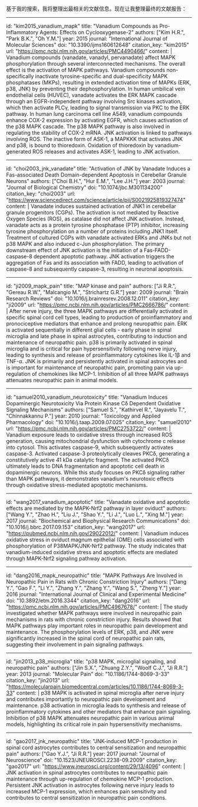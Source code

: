 基于我的搜索，我将整理出最相关的文献信息。现在让我整理最终的文献报告：

----
id: "kim2015_vanadium_mapk"
title: "Vanadium Compounds as Pro-Inflammatory Agents: Effects on Cyclooxygenase-2"
authors: ["Kim H.R.", "Park B.K.", "Oh Y.M."]
year: 2015
journal: "International Journal of Molecular Sciences"
doi: "10.3390/ijms160612648"
citation_key: "kim2015"
url: "https://pmc.ncbi.nlm.nih.gov/articles/PMC4490466/"
content: |
  Vanadium compounds (vanadate, vanadyl, pervanadate) affect MAPK phosphorylation through several interconnected mechanisms. The overall effect is the activation of MAPK pathways. Vanadium compounds non-specifically inactivate tyrosine-specific and dual-specificity MAPK phosphatases (MKPs), resulting in extended activation time of MAPKs (ERK, p38, JNK) by preventing their dephosphorylation. In human umbilical vein endothelial cells (HUVEC), vanadate activates the ERK MAPK cascade through an EGFR-independent pathway involving Src kinases activation, which then activate PLCγ, leading to signal transmission via PKC to the ERK pathway. In human lung carcinoma cell line A549, vanadium compounds enhance COX-2 expression by activating EGFR, which causes activation of the p38 MAPK cascade. The p38 MAPK pathway is also involved in regulating the stability of COX-2 mRNA. JNK activation is linked to pathways involving ROS. The inactive form of ASK-1, a MAPKKK that activates JNK and p38, is bound to thioredoxin. Oxidation of thioredoxin by vanadium-generated ROS releases and activates ASK-1, leading to JNK activation.

----
id: "choi2003_jnk_vanadate"
title: "Activation of JNK by Vanadate Induces a Fas-associated Death Domain-dependent Apoptosis in Cerebellar Granule Neurons"
authors: ["Choi B.H.", "Hur E.M.", "Lee J.H."]
year: 2003
journal: "Journal of Biological Chemistry"
doi: "10.1074/jbc.M301134200"
citation_key: "choi2003"
url: "https://www.sciencedirect.com/science/article/pii/S0021925819327474"
content: |
  Vanadate induces sustained activation of JNK1 in cerebellar granule progenitors (CGPs). The activation is not mediated by Reactive Oxygen Species (ROS), as catalase did not affect JNK activation. Instead, vanadate acts as a protein tyrosine phosphatase (PTP) inhibitor, increasing tyrosine phosphorylation on a number of proteins including JNK1 itself. Treatment of cultured CGPs with vanadate activated ERKs and JNKs but not p38 MAPK and also induced c-Jun phosphorylation. The primary downstream effect of JNK activation is the initiation of a Fas-FADD-caspase-8 dependent apoptotic pathway. JNK activation triggers the aggregation of Fas and its association with FADD, leading to activation of caspase-8 and subsequently caspase-3, resulting in neuronal apoptosis.

----
id: "ji2009_mapk_pain"
title: "MAP kinase and pain"
authors: ["Ji R.R.", "Gereau R.W.", "Malcangio M.", "Strichartz G.R."]
year: 2009
journal: "Brain Research Reviews"
doi: "10.1016/j.brainresrev.2008.12.011"
citation_key: "ji2009"
url: "https://pmc.ncbi.nlm.nih.gov/articles/PMC2666786/"
content: |
  After nerve injury, the three MAPK pathways are differentially activated in specific spinal cord cell types, leading to production of proinflammatory and pronociceptive mediators that enhance and prolong neuropathic pain. ERK is activated sequentially in different glial cells - early phase in spinal microglia and late phase in spinal astrocytes, contributing to induction and maintenance of neuropathic pain. p38 is primarily activated in spinal microglia and is critical for pain hypersensitivity following nerve injury, leading to synthesis and release of proinflammatory cytokines like IL-1β and TNF-α. JNK is primarily and persistently activated in spinal astrocytes and is important for maintenance of neuropathic pain, promoting pain via up-regulation of chemokines like MCP-1. Inhibition of all three MAPK pathways attenuates neuropathic pain in animal models.

----
id: "samuel2010_vanadium_neurotoxicity"
title: "Vanadium Induces Dopaminergic Neurotoxicity Via Protein Kinase Cδ Dependent Oxidative Signaling Mechanisms"
authors: ["Samuel S.", "Kathirvel R.", "Jayavelu T.", "Chinnakkannu P."]
year: 2010
journal: "Toxicology and Applied Pharmacology"
doi: "10.1016/j.taap.2009.07.025"
citation_key: "samuel2010"
url: "https://pmc.ncbi.nlm.nih.gov/articles/PMC2753722/"
content: |
  Vanadium exposure leads to oxidative stress through increased ROS generation, causing mitochondrial dysfunction with cytochrome c release into cytosol. This activates caspase-9, which subsequently activates caspase-3. Activated caspase-3 proteolytically cleaves PKCδ, generating a constitutively active 41 kDa catalytic fragment. The activated PKCδ ultimately leads to DNA fragmentation and apoptotic cell death in dopaminergic neurons. While this study focuses on PKCδ signaling rather than MAPK pathways, it demonstrates vanadium's neurotoxic effects through oxidative stress-mediated apoptotic mechanisms.

----
id: "wang2017_vanadium_apoptotic"
title: "Vanadate oxidative and apoptotic effects are mediated by the MAPK-Nrf2 pathway in layer oviduct"
authors: ["Wang Y.", "Zhao H.", "Liu J.", "Shao Y.", "Li J.", "Luo L.", "Xing M."]
year: 2017
journal: "Biochemical and Biophysical Research Communications"
doi: "10.1016/j.bbrc.2017.09.153"
citation_key: "wang2017"
url: "https://pubmed.ncbi.nlm.nih.gov/29022012/"
content: |
  Vanadium induces oxidative stress in oviduct magnum epithelial (OME) cells associated with phosphorylation of P38MAPK/JNK-Nrf2 pathway. The study indicates that vanadium-induced oxidative stress and apoptotic effects are mediated through MAPK-Nrf2 signaling pathway activation.

----
id: "dang2016_mapk_neuropathic"
title: "MAPK Pathways Are Involved in Neuropathic Pain in Rats with Chronic Constriction Injury"
authors: ["Dang Y.", "Gao F.", "Li Y.", "Zhang Y.", "Zhang Y.", "Wang S.", "Zheng Y."]
year: 2016
journal: "International Journal of Clinical and Experimental Medicine"
doi: "10.3892/etm.2016.3344"
citation_key: "dang2016"
url: "https://pmc.ncbi.nlm.nih.gov/articles/PMC4967678/"
content: |
  The study investigated whether MAPK pathways were involved in neuropathic pain mechanisms in rats with chronic constriction injury. Results showed that MAPK pathways play important roles in neuropathic pain development and maintenance. The phosphorylation levels of ERK, p38, and JNK were significantly increased in the spinal cord of neuropathic pain rats, suggesting their involvement in pain signaling pathways.

----
id: "jin2013_p38_microglia"
title: "p38 MAPK, microglial signaling, and neuropathic pain"
authors: ["Jin S.X.", "Zhuang Z.Y.", "Woolf C.J.", "Ji R.R."]
year: 2013
journal: "Molecular Pain"
doi: "10.1186/1744-8069-3-33"
citation_key: "jin2013"
url: "https://molecularpain.biomedcentral.com/articles/10.1186/1744-8069-3-33"
content: |
  p38 MAPK is activated in spinal microglia after nerve injury and contributes importantly to neuropathic pain development and maintenance. p38 activation in microglia leads to synthesis and release of proinflammatory cytokines and other mediators that enhance pain signaling. Inhibition of p38 MAPK attenuates neuropathic pain in various animal models, highlighting its critical role in pain hypersensitivity mechanisms.

----
id: "gao2017_jnk_neuropathic"
title: "JNK-induced MCP-1 production in spinal cord astrocytes contributes to central sensitization and neuropathic pain"
authors: ["Gao Y.J.", "Ji R.R."]
year: 2017
journal: "Journal of Neuroscience"
doi: "10.1523/JNEUROSCI.2238-09.2009"
citation_key: "gao2017"
url: "https://www.jneurosci.org/content/29/13/4096"
content: |
  JNK activation in spinal astrocytes contributes to neuropathic pain maintenance through up-regulation of chemokine MCP-1 production. Persistent JNK activation in astrocytes following nerve injury leads to increased MCP-1 expression, which enhances pain sensitivity and contributes to central sensitization in neuropathic pain conditions.